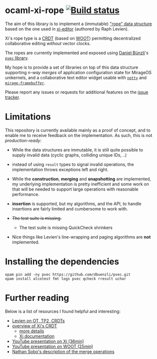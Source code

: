 # ocaml-xi-rope [![Build status](https://travis-ci.org/cfcs/ocaml-xi-rope.svg?branch=master)](https://travis-ci.org/cfcs/ocaml-xi-rope)

The aim of this library is to implement a (immutable)
["rope" data structure](https://en.wikipedia.org/wiki/Rope_(data_structure))
based on the one used in [xi-editor](https://github.com/google/xi-editor)
(authored by Raph Levien).

Xi's rope type is a
[CRDT](https://en.wikipedia.org/wiki/Conflict-free_replicated_data_type)
(based on [WOOT](https://hal.inria.fr/inria-00108523/document)) permitting
decentralized collaborative editing _without_ vector clocks.

The ropes are currently implemented and exposed using
[Daniel Bünzli](http://erratique.ch/contact.en)'s
[`pvec` library](https://github.com/dbuenzli/pvec).

My hope is to provide a set of libraries on top of this data structure
supporting *n-way merges* of application configuration state for MirageOS
unikernels, and a collaborative text editor widget usable with
[`notty`](https://github.com/pqwy/notty)
and [`mirage-framebuffer`](https://github.com/cfcs/mirage-framebuffer/).

Please report any issues or requests for additional features on the
[issue tracker](https://github.com/cfcs/ocaml-xi-rope/issues/).

# Limitations

This repository is currently available mainly as a proof of concept,
and to enable me to receive feedback on the implementation.
As such, this is not *production-ready:*

- While the data structures are immutable, it is still quite possible to supply
  invalid data (cyclic graphs, colliding unique IDs, ..)

- instead of using `result` types to signal invalid operations,
  the implementation throws exceptions left and right.

- While the **construction**, **merging** and **snapshotting** are implemented,
  my underlying implementation is pretty inefficient and some work on that will
  be needed to support large operations with reasonable performance.

- **insertion** is supported, but my algorithms, and the API, to handle
  insertions are fairly limited and cumbersome to work with.

- ~~The test suite is missing.~~
  - The test suite is missing QuickCheck shrinkers

- Nice things like Levien's line-wrapping and paging algorithms are
  **not** implemented.

# Installing the dependencies

```
opam pin add -ny pvec https://github.com/dbuenzli/pvec.git
opam install alcotest fmt logs pvec qcheck rresult uchar
```

# Further reading
Below is a list of resources I found helpful and interesting:
- [Levien on OT, TP2, CRDTs](https://medium.com/@raphlinus/towards-a-unified-theory-of-operational-transformation-and-crdt-70485876f72f)
- [overview of Xi's CRDT](https://google.github.io/xi-editor/docs/crdt.html)
  - [more details](https://google.github.io/xi-editor/docs/crdt-details.html)
  - [Xi documentation](http://google.github.io/xi-editor/docs.html)
- [YouTube presentation on Xi (36min)](https://www.youtube.com/watch?v=SKtQgFBRUvQ)
- [YouTube presentation on WOOT (25min)](https://www.youtube.com/watch?v=NSTZ4mIv_wk)
- [Nathan Sobo's description of the merge operations](https://gist.github.com/nathansobo/a15266a30ed433052a915605596c5ff4)